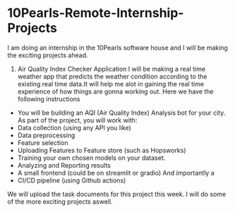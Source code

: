 # 10Pearls-Remote-Internship-Projects
I am doing an internship in the 10Pearls software house and I will be making the exciting projects ahead.
1. Air Quality Index Checker Application
   I will be making a real time weather app that predicts the weather condition according to the existing real time data.It will help me alot in gaining the real time experience of how things are gonna working out.
Here we have the following instructions
- You will be building an AQI (Air Quality Index) Analysis bot for your city.
As part of the project, you will work with:
- Data collection (using any API you like)
- Data preprocessing
- Feature selection 
- Uploading Features to Feature store (such as Hopsworks)
- Training your own chosen models on your dataset.
- Analyzing and Reporting results
- A small frontend (could be on streamlit or gradio)
And importantly a
- CI/CD pipeline (using Github actions)

We will upload the task documents for this project this week.
I will do some of the more exciting projects aswell.
